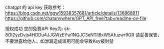 

chatgpt 的 api key 获取参考：
https://blog.csdn.net/ggw15938357681/article/details/136868911
https://github.com/chatanywhere/GPT_API_free?tab=readme-ov-file

授权成功
您的免费API Key为: sk-8OI2yzDvjs4HDDu4JJGWzEYw1NQJC3eNTll8xW5Afuzwr9GR
请妥善保管，不要泄露给他人，如泄漏造成滥用可能会导致Key被封禁

